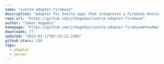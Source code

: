 ```yaml
---
name: "svelte-adapter-firebase"
description: "Adapter for Svelte apps that integrates a Firebase Hosting Website with Cloud Functions or Cloud Run for server side rendering."
repo_url: "https://github.com/jthegedus/svelte-adapter-firebase"
author: "James Hegedus"
homepage: "https://github.com/jthegedus/svelte-adapter-firebase#readme"
downloads: 77
updated: "2023-01-17T02:32:22.230Z"
github_stars: 288
tags: 
  - adapter
  - server
---
```

